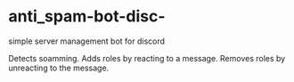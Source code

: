 # anti_spam-bot-disc-
simple server management bot for discord


Detects soamming.
Adds roles by reacting to a message.
Removes roles by unreacting to the message.
